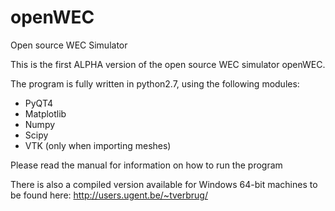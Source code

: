 # openWEC
Open source WEC Simulator

This is the first ALPHA version of the open source WEC simulator openWEC.

The program is fully written in python2.7, using the following modules:

- PyQT4
- Matplotlib
- Numpy
- Scipy
- VTK (only when importing meshes)

Please read the manual for information on how to run the program

There is also a compiled version available for Windows 64-bit machines to be found here: http://users.ugent.be/~tverbrug/